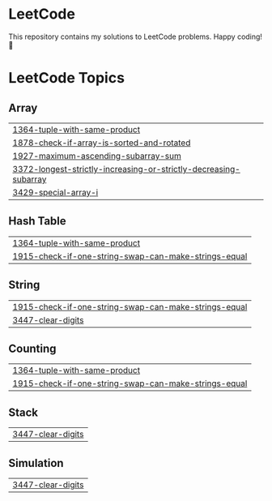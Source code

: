 # LeetCode

This repository contains my solutions to LeetCode problems.
Happy coding! 🚀


<!---LeetCode Topics Start-->
# LeetCode Topics
## Array
|  |
| ------- |
| [1364-tuple-with-same-product](https://github.com/Dhrishita/Leetcode-solutions/tree/master/1364-tuple-with-same-product) |
| [1878-check-if-array-is-sorted-and-rotated](https://github.com/Dhrishita/Leetcode-solutions/tree/master/1878-check-if-array-is-sorted-and-rotated) |
| [1927-maximum-ascending-subarray-sum](https://github.com/Dhrishita/Leetcode-solutions/tree/master/1927-maximum-ascending-subarray-sum) |
| [3372-longest-strictly-increasing-or-strictly-decreasing-subarray](https://github.com/Dhrishita/Leetcode-solutions/tree/master/3372-longest-strictly-increasing-or-strictly-decreasing-subarray) |
| [3429-special-array-i](https://github.com/Dhrishita/Leetcode-solutions/tree/master/3429-special-array-i) |
## Hash Table
|  |
| ------- |
| [1364-tuple-with-same-product](https://github.com/Dhrishita/Leetcode-solutions/tree/master/1364-tuple-with-same-product) |
| [1915-check-if-one-string-swap-can-make-strings-equal](https://github.com/Dhrishita/Leetcode-solutions/tree/master/1915-check-if-one-string-swap-can-make-strings-equal) |
## String
|  |
| ------- |
| [1915-check-if-one-string-swap-can-make-strings-equal](https://github.com/Dhrishita/Leetcode-solutions/tree/master/1915-check-if-one-string-swap-can-make-strings-equal) |
| [3447-clear-digits](https://github.com/Dhrishita/Leetcode-solutions/tree/master/3447-clear-digits) |
## Counting
|  |
| ------- |
| [1364-tuple-with-same-product](https://github.com/Dhrishita/Leetcode-solutions/tree/master/1364-tuple-with-same-product) |
| [1915-check-if-one-string-swap-can-make-strings-equal](https://github.com/Dhrishita/Leetcode-solutions/tree/master/1915-check-if-one-string-swap-can-make-strings-equal) |
## Stack
|  |
| ------- |
| [3447-clear-digits](https://github.com/Dhrishita/Leetcode-solutions/tree/master/3447-clear-digits) |
## Simulation
|  |
| ------- |
| [3447-clear-digits](https://github.com/Dhrishita/Leetcode-solutions/tree/master/3447-clear-digits) |
<!---LeetCode Topics End-->